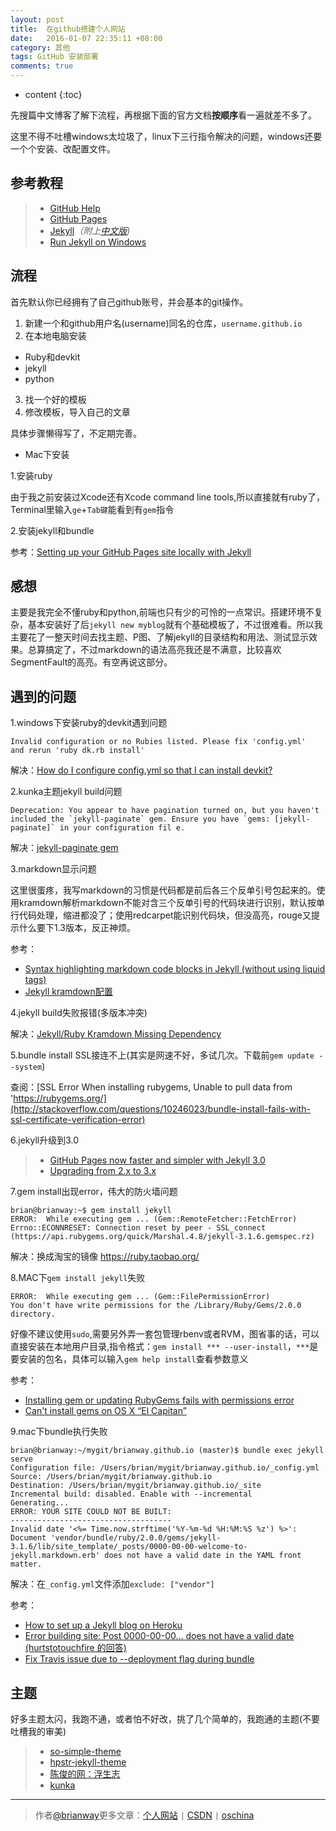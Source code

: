 ```yaml
---
layout: post
title:  在github搭建个人网站
date:   2016-01-07 22:35:11 +08:00
category: 其他
tags: GitHub 安装部署
comments: true
---
```


* content
{:toc}


先搜篇中文博客了解下流程，再根据下面的官方文档**按顺序**看一遍就差不多了。

这里不得不吐槽windows太垃圾了，linux下三行指令解决的问题，windows还要一个个安装、改配置文件。






## 参考教程

>* [GitHub Help](https://help.github.com/categories/github-pages-basics/)
>* [GitHub Pages](https://pages.github.com/)
>* [Jekyll](http://jekyllrb.com/)*（附上[中文版](http://jekyllcn.com/))*
>* [Run Jekyll on Windows](http://jekyll-windows.juthilo.com/)


## 流程
首先默认你已经拥有了自己github账号，并会基本的git操作。

1. 新建一个和github用户名(username)同名的仓库，`username.github.io`
2. 在本地电脑安装
- Ruby和devkit
- jekyll
- python

3. 找一个好的模板
4. 修改模板，导入自己的文章

具体步骤懒得写了，不定期完善。

- Mac下安装

1.安装ruby

由于我之前安装过Xcode还有Xcode command line tools,所以直接就有ruby了，Terminal里输入`ge`+`Tab键`能看到有`gem`指令

2.安装jekyll和bundle

参考：[Setting up your GitHub Pages site locally with Jekyll](https://help.github.com/articles/setting-up-your-github-pages-site-locally-with-jekyll/)


## 感想
主要是我完全不懂ruby和python,前端也只有少的可怜的一点常识。搭建环境不复杂，基本安装好了后`jekyll new myblog`就有个基础模板了，不过很难看。所以我主要花了一整天时间去找主题、P图、了解jekyll的目录结构和用法、测试显示效果。总算搞定了，不过markdown的语法高亮我还是不满意，比较喜欢SegmentFault的高亮。有空再说这部分。

## 遇到的问题
1.windows下安装ruby的devkit遇到问题

```
Invalid configuration or no Rubies listed. Please fix 'config.yml'
and rerun 'ruby dk.rb install'
```


解决：[How do I configure config.yml so that I can install devkit?](http://stackoverflow.com/questions/20810653/how-do-i-configure-config-yml-so-that-i-can-install-devkit)

2.kunka主题jekyll build问题

```
Deprecation: You appear to have pagination turned on, but you haven't included the `jekyll-paginate` gem. Ensure you have `gems: [jekyll-paginate]` in your configuration fil e.
```

解决：[jekyll-paginate gem](https://teamtreehouse.com/community/jekyllpaginate-gem)

3.markdown显示问题

这里很蛋疼，我写markdown的习惯是代码都是前后各三个反单引号包起来的。使用kramdown解析markdown不能对含三个反单引号的代码块进行识别，默认按单行代码处理，缩进都没了；使用redcarpet能识别代码块，但没高亮，rouge又提示什么要下1.3版本，反正神烦。

参考：

- [Syntax highlighting markdown code blocks in Jekyll (without using liquid tags)](http://stackoverflow.com/questions/8648390/syntax-highlighting-markdown-code-blocks-in-jekyll-without-using-liquid-tags)
- [Jekyll kramdown配置](http://blog.javachen.com/2015/06/30/jekyll-kramdown-config.html)



4.jekyll build失败报错(多版本冲突)

解决：[Jekyll/Ruby Kramdown Missing Dependency](http://stackoverflow.com/questions/31417469/jekyll-ruby-kramdown-missing-dependency)

5.bundle install SSL接连不上(其实是网速不好，多试几次。下载前`gem update --system`)

查阅：[SSL Error When installing rubygems, Unable to pull data from 'https://rubygems.org/](http://stackoverflow.com/questions/10246023/bundle-install-fails-with-ssl-certificate-verification-error)

6.jekyll升级到3.0

>* [GitHub Pages now faster and simpler with Jekyll 3.0](https://github.com/blog/2100-github-pages-now-faster-and-simpler-with-jekyll-3-0)
>* [Upgrading from 2.x to 3.x](http://jekyllrb.com/docs/upgrading/2-to-3/)

7.gem install出现error，伟大的防火墙问题

```
brian@brianway:~$ gem install jekyll
ERROR:  While executing gem ... (Gem::RemoteFetcher::FetchError)
Errno::ECONNRESET: Connection reset by peer - SSL_connect (https://api.rubygems.org/quick/Marshal.4.8/jekyll-3.1.6.gemspec.rz)
```

解决：换成淘宝的镜像 https://ruby.taobao.org/

8.MAC下`gem install jekyll`失败

```
ERROR:  While executing gem ... (Gem::FilePermissionError)
You don't have write permissions for the /Library/Ruby/Gems/2.0.0 directory.
```

好像不建议使用`sudo`,需要另外弄一套包管理rbenv或者RVM，图省事的话，可以直接安装在本地用户目录,指令格式：`gem install *** --user-install`，`***`是要安装的包名，具体可以输入`gem help install`查看参数意义


参考：

- [Installing gem or updating RubyGems fails with permissions error](http://stackoverflow.com/questions/14607193/installing-gem-or-updating-rubygems-fails-with-permissions-error)
- [Can't install gems on OS X “El Capitan”](http://stackoverflow.com/questions/31972968/cant-install-gems-on-os-x-el-capitan)

9.mac下bundle执行失败

```
brian@brianway:~/mygit/brianway.github.io (master)$ bundle exec jekyll serve
Configuration file: /Users/brian/mygit/brianway.github.io/_config.yml
Source: /Users/brian/mygit/brianway.github.io
Destination: /Users/brian/mygit/brianway.github.io/_site
Incremental build: disabled. Enable with --incremental
Generating...
ERROR: YOUR SITE COULD NOT BE BUILT:
------------------------------------
Invalid date '<%= Time.now.strftime('%Y-%m-%d %H:%M:%S %z') %>': Document 'vendor/bundle/ruby/2.0.0/gems/jekyll-3.1.6/lib/site_template/_posts/0000-00-00-welcome-to-jekyll.markdown.erb' does not have a valid date in the YAML front matter.
```

解决：在`_config.yml`文件添加`exclude: ["vendor"]`

参考：

- [How to set up a Jekyll blog on Heroku](http://www.markcampbell.me/jekyll/heroku/2013/05/18/how-to-set-up-jekyll-on-heroku.html)
- [Error building site: Post 0000-00-00... does not have a valid date (hurtstotouchfire 的回答)](https://github.com/benbalter/jekyll-auth/issues/23)
- [Fix Travis issue due to --deployment flag during bundle ](https://github.com/nparry/nparry.com/commit/2642e799a9b28ec866c405cccac379ae3770f0fe)


## 主题

好多主题太闪，我跑不通，或者怕不好改，挑了几个简单的，我跑通的主题(不要吐槽我的审美)

>* [so-simple-theme](http://mmistakes.github.io/so-simple-theme/theme-setup/)
>* [hpstr-jekyll-theme](http://mmistakes.github.io/hpstr-jekyll-theme)
>* [陈俊的网：浮生志](http://chenjun.com/links.html)
>* [kunka](https://github.com/pizn/kunka)



----

> 作者[@brianway](http://brianway.github.io/)更多文章：[个人网站](http://brianway.github.io/) `|` [CSDN](http://blog.csdn.net/h3243212/) `|` [oschina](http://my.oschina.net/brianway)
